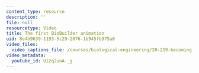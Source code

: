 ```yaml
---
content_type: resource
description: ''
file: null
resourcetype: Video
title: The first BioBuilder animation
uid: 8e4b9639-1193-5c29-2076-1b945fb975a0
video_files:
  video_captions_file: /courses/biological-engineering/20-219-becoming-the-next-bill-nye-writing-and-hosting-the-educational-show-january-iap-2015/day-2-audience/copy2_of_day-2-part-2/Ui2q2uoA-_g.vtt
video_metadata:
  youtube_id: Ui2q2uoA-_g
---
```

